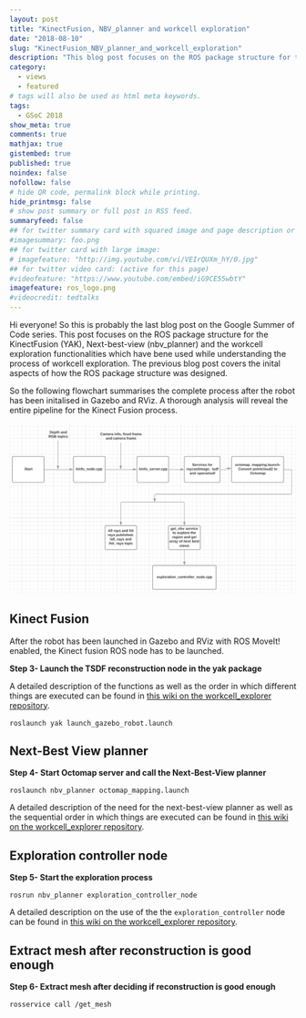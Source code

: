```yaml
---
layout: post
title: "KinectFusion, NBV_planner and workcell exploration"
date: "2018-08-10"
slug: "KinectFusion_NBV_planner_and_workcell_exploration"
description: "This blog post focuses on the ROS package structure for the KinectFusion (YAK), Next-best-view (nbv_planner) and the workcell exploration functionalities"
category: 
  - views
  - featured
# tags will also be used as html meta keywords.
tags:
  - GSoC 2018
show_meta: true
comments: true
mathjax: true
gistembed: true
published: true
noindex: false
nofollow: false
# hide QR code, permalink block while printing.
hide_printmsg: false
# show post summary or full post in RSS feed.
summaryfeed: false
## for twitter summary card with squared image and page description or page excerpt:
#imagesummary: foo.png
## for twitter card with large image:
# imagefeature: "http://img.youtube.com/vi/VEIrQUXm_hY/0.jpg"
## for twitter video card: (active for this page)
#videofeature: "https://www.youtube.com/embed/iG9CE55wbtY"
imagefeature: ros_logo.png
#videocredit: tedtalks
---
```


Hi everyone! So this is probably the last blog post on the Google Summer of Code series. This post focuses on the ROS package structure for the KinectFusion (YAK), Next-best-view (nbv_planner) and the workcell exploration functionalities which have bene used while understanding the process of workcell exploration. The previous blog post covers the inital aspects of how the ROS package structure was designed.

<!--more-->

So the following flowchart summarises the complete process after the robot has been initalised in Gazebo and RViz. A thorough analysis will reveal the entire pipeline for the Kinect Fusion process. 

![Flowchart of Kinect Fusion, NBV planner and exploration tasks](/images/10_8_2018/kf_flowchart.png)

## Kinect Fusion 

After the robot has been launched in Gazebo and RViz with ROS MoveIt! enabled, the Kinect fusion ROS node has to be launched.

**Step 3- Launch the TSDF reconstruction node in the yak package**

A detailed description of the functions as well as the order in which different things are executed can be found in [this wiki on the workcell_explorer repository](https://github.com/ros-industrial/workcell_explorer/wiki/Kinect-Fusion-node-summary). 
~~~
roslaunch yak launch_gazebo_robot.launch
~~~


## Next-Best View planner

**Step 4- Start Octomap server and call the Next-Best-View planner**

~~~
roslaunch nbv_planner octomap_mapping.launch
~~~

A detailed description of the need for the next-best-view planner as well as the sequential order in which things are executed can be found in [this wiki on the workcell_explorer repository](https://github.com/ros-industrial/workcell_explorer/wiki/NBV-Planner-node-summary). 


## Exploration controller node 

**Step 5- Start the exploration process**

~~~
rosrun nbv_planner exploration_controller_node
~~~

A detailed description on the use of the the `exploration_controller` node can be found in [this wiki on the workcell_explorer repository](https://github.com/ros-industrial/workcell_explorer/wiki/Exploration-controller-node-summary). 



## Extract mesh after reconstruction is good enough

**Step 6- Extract mesh after deciding if reconstruction is good enough**


~~~
rosservice call /get_mesh
~~~







[^3]: [About]({{ site.url }}/about)


